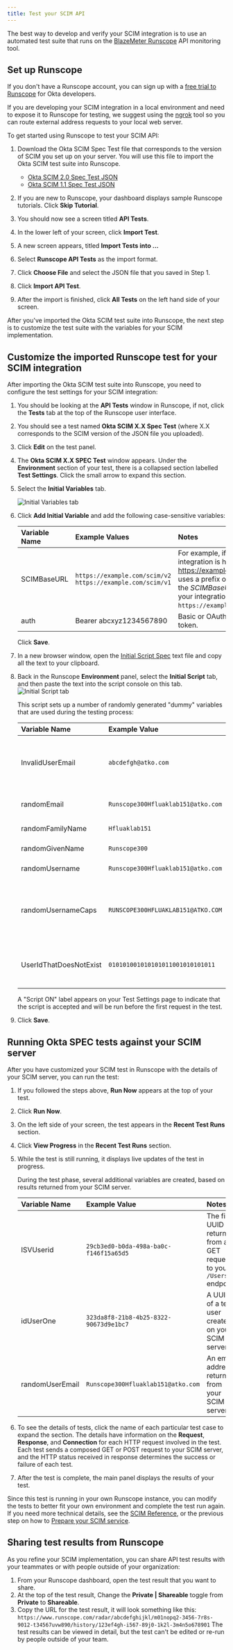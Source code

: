 ```yaml
---
title: Test your SCIM API
---
```


The best way to develop and verify your SCIM integration is to use an automated test suite that runs on the [BlazeMeter Runscope](https://www.runscope.com/) API monitoring tool.

## Set up Runscope

If you don't have a Runscope account, you can sign up with a [free trial to Runscope](https://www.runscope.com/okta) for Okta developers.

If you are developing your SCIM integration in a local environment and need to expose it to Runscope for testing, we suggest using the [ngrok](https://ngrok.com/) tool so you can route external address requests to your local web server.

To get started using Runscope to test your SCIM API:

1. Download the Okta SCIM Spec Test file that corresponds to the version of SCIM you set up on your server. You will use this file to import the Okta SCIM test suite into Runscope.

    - [Okta SCIM 2.0 Spec Test JSON](/standards/SCIM/SCIMFiles/Okta-SCIM-20-SPEC-Test.json)
    - [Okta SCIM 1.1 Spec Test JSON](/standards/SCIM/SCIMFiles/Okta-SCIM-11-SPEC-Test.json)

1. If you are new to Runscope, your dashboard displays sample Runscope tutorials. Click **Skip Tutorial**.
1. You should now see a screen titled **API Tests**.
1. In the lower left of your screen, click **Import Test**.
1. A new screen appears, titled **Import Tests into &#x2026;**
1. Select **Runscope API Tests** as the import format.
1. Click **Choose File** and select the JSON file that you saved in Step 1.
1. Click **Import API Test**.
1. After the import is finished, click **All Tests** on the left hand side of your screen.

After you've imported the Okta SCIM test suite into Runscope, the next step is to customize the test suite with the variables for your SCIM implementation.

## Customize the imported Runscope test for your SCIM integration

After importing the Okta SCIM test suite into Runscope, you need to configure the test settings for your SCIM integration:

1. You should be looking at the **API Tests** window in Runscope, if not, click the **Tests** tab at the top of the Runscope user interface.
1. You should see a test named **Okta SCIM X.X Spec Test** (where X.X corresponds to the SCIM version of the JSON file you uploaded).
1. Click **Edit** on the test panel.
1. The **Okta SCIM X.X SPEC Test** window appears. Under the **Environment** section of your test, there is a collapsed section labelled **Test Settings**. Click the small arrow to expand this section.
1. Select the **Initial Variables** tab.

    ![Initial Variables tab](/img/oin/scim_test-init_variables.png "Showing the location of the Initial Variables tab")
1. Click **Add Initial Variable** and add the following case-sensitive variables:

    | Variable Name | Example Values | Notes |
    |:-|:-|:-|
    | SCIMBaseURL | `https://example.com/scim/v2`  `https://example.com/scim/v1` | For example, if your SCIM integration is hosted on <https://example.com> and uses a prefix of /scim/v2 then the *SCIMBaseURL* value for your integration would be: `https://example.com/scim/v2`. |
    | auth | Bearer abcxyz1234567890 | Basic or OAuth authorization token. |
    Click **Save**.

1. In a new browser window, open the [Initial Script Spec](/standards/SCIM/SCIMFiles/Initial_Script_Spec.txt) text file and copy all the text to your clipboard.
1. Back in the Runscope **Environment** panel, select the **Initial Script** tab, and then paste the text into the script console on this tab.
  ![Initial Script tab](/img/oin/scim-test_init-script.png "Showing the location of the Initial Script tab")
  
    This script sets up a number of randomly generated "dummy" variables that are used during the testing process:

    | Variable Name | Example Value | Notes |
    |:-|:-|:-|
    | InvalidUserEmail | `abcdefgh@atko.com` | A specific email address considered invalid by the test. |
    | randomEmail | `Runscope300Hfluaklab151@atko.com` | A valid email address. |
    | randomFamilyName | `Hfluaklab151` | A valid last name. |
    | randomGivenName | `Runscope300` | A valid first name. |
    | randomUsername | `Runscope300Hfluaklab151@atko.com` | An valid user name. |
    | randomUsernameCaps |  `RUNSCOPE300HFLUAKLAB151@ATKO.COM` | The random user name in all caps to test case sensitivity. |
    | UserIdThatDoesNotExist | `010101001010101011001010101011` | A specific UUID considered invalid by the test. |

    A "Script ON" label appears on your Test Settings page to indicate that the script is accepted and will be run before the first request in the test.
1. Click **Save**.

## Running Okta SPEC tests against your SCIM server

After you have customized your SCIM test in Runscope with the details of your SCIM server, you can run the test:

1. If you followed the steps above, **Run Now** appears at the top of your test.
1. Click **Run Now**.
1. On the left side of your screen, the test appears in the **Recent Test Runs** section.
1. Click **View Progress** in the **Recent Test Runs** section.
1. While the test is still running, it displays live updates of the test in progress.

    During the test phase, several additional variables are created, based on results returned from your SCIM server.

    | Variable Name | Example Value | Notes |
    |:-|:-|:-|
    | ISVUserid | `29cb3ed0-b0da-498a-ba0c-f146f15a65d5` | The first UUID returned from a GET request to your `/Users` endpoint. |
    | idUserOne | `323da8f8-21b8-4b25-8322-90673d9e1bc7` | A UUID of a test user created on your SCIM server. |
    | randomUserEmail | `Runscope300Hfluaklab151@atko.com` | An email address returned from your SCIM server. |

1. To see the details of tests, click the name of each particular test case to expand the section. The details have information on the **Request**, **Response**, and **Connection** for each HTTP request involved in the test. Each test sends a composed GET or POST request to your SCIM server, and the HTTP status received in response determines the success or failure of each test.
1. After the test is complete, the main panel displays the results of your test.

Since this test is running in your own Runscope instance, you can modify the tests to better fit your own environment and complete the test run again. If you need more technical details, see the [SCIM Reference](/docs/reference/scim/), or the previous step on how to [Prepare your SCIM service](../prepare-api/).

## Sharing test results from Runscope

As you refine your SCIM implementation, you can share API test results with your teammates or with people outside of your organization:

1. From your Runscope dashboard, open the test result that you want to share.
2. At the top of the test result, Change the **Private | Shareable** toggle from **Private** to **Shareable**.
3. Copy the URL for the test result, it will look something like this:
    `https://www.runscope.com/radar/abcdefghijkl/m01nopq2-3456-7r8s-9012-t34567uvw890/history/123ef4gh-i567-89j0-1k2l-3m4n5o678901`
The test results can be viewed in detail, but the test can't be edited or re-run by people outside of your team.

<NextSectionLink/>
